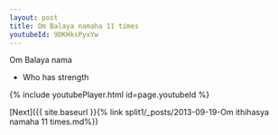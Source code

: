 ```yaml
---
layout: post
title: Om Balaya namaha 11 times
youtubeId: 9DKHksPyxYw
---
```

 
 
Om Balaya nama 
 
 -  Who has strength 
 
  
 
  
 
 
 
 
 
 


{% include youtubePlayer.html id=page.youtubeId %}
 
[Next]({{ site.baseurl }}{% link  split1/_posts/2013-09-19-Om ithihasya namaha 11 times.md%})
 
